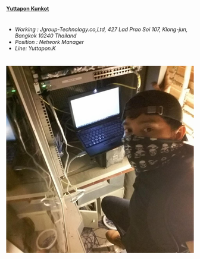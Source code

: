 **[Yuttapon Kunkot](https://ghost0000heavy.github.io/)**
#
* *Working : Jgroup-Technology.co,Ltd, 427 Lad Prao Soi 107, Klong-jun, Bangkok 10240 Thailand* 
* *Position  :  Network Manager*
* *Line: Yuttapon.K*
#
 ![adventure config](Config.jpg)
#
